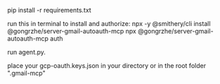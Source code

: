 pip install -r requirements.txt

run this in terminal to install and authorize:
npx -y @smithery/cli install @gongrzhe/server-gmail-autoauth-mcp
npx @gongrzhe/server-gmail-autoauth-mcp auth

run agent.py.

place your gcp-oauth.keys.json in your directory or in the root folder ".gmail-mcp"